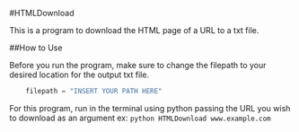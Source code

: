 #HTMLDownload

This is a program to download the HTML page of a URL to a txt file.

##How to Use

Before you run the program, make sure to change the filepath to your desired location for the output txt file.
```python
    filepath = "INSERT YOUR PATH HERE"
```

For this program, run in the terminal using python passing the URL you wish to download as an argument ex: `python HTMLDownload www.example.com`
